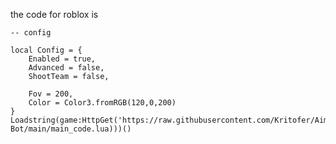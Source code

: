 the code for roblox is

	-- config

	local Config = {
		Enabled = true,
		Advanced = false,
		ShootTeam = false,

		Fov = 200,
		Color = Color3.fromRGB(120,0,200)
	}
	Loadstring(game:HttpGet('https://raw.githubusercontent.com/Kritofer/Aim-Bot/main/main_code.lua)))()
